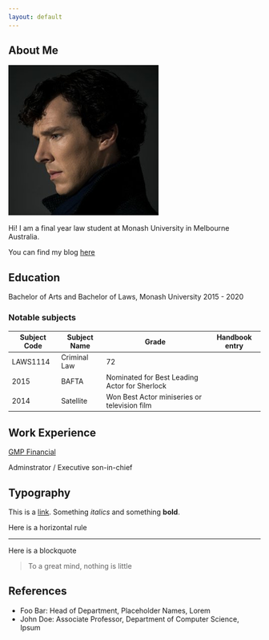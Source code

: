 ```yaml
---
layout: default
---
```


## About Me

<img class="profile-picture" src="sherlock.jpg">

Hi! I am a final year law student at Monash University in Melbourne Australia.

You can find my blog [here](https://wigdo.github.io/papyrus)

## Education

Bachelor of Arts and Bachelor of Laws, Monash University
2015 - 2020

### Notable subjects

Subject Code | Subject Name | Grade | Handbook entry
-----|-------|--------|-----
LAWS1114 | Criminal Law  | 72
2015 | BAFTA | Nominated for Best Leading Actor for Sherlock
2014 | Satellite | Won Best Actor miniseries or television film

## Work Experience

[GMP Financial](https://gmpfinancial.com.au/)

Adminstrator / Executive son-in-chief


## Typography

This is a [link](http://google.com). Something *italics* and something **bold**.




Here is a horizontal rule

---

Here is a blockquote

> To a great mind, nothing is little

## References

* Foo Bar: Head of Department, Placeholder Names, Lorem
* John Doe: Associate Professor, Department of Computer Science, Ipsum

